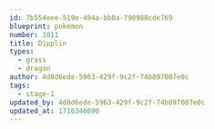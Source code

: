 ```yaml
---
id: 7b554eee-519e-494a-bb0a-790980cde769
blueprint: pokemon
number: 1011
title: Dipplin
types:
  - grass
  - dragon
author: 4d8d6ede-5963-429f-9c2f-74b897007e0c
tags:
  - stage-1
updated_by: 4d8d6ede-5963-429f-9c2f-74b897007e0c
updated_at: 1716346890
---
```

